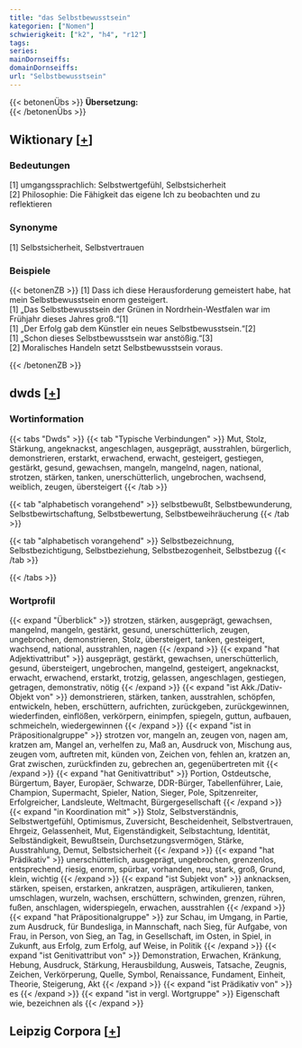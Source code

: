 ```yaml
---
title: "das Selbstbewusstsein"
kategorien: ["Nomen"]
schwierigkeit: ["k2", "h4", "r12"]
tags:
series:
mainDornseiffs:
domainDornseiffs:
url: "Selbstbewusstsein"
---
```


{{< betonenÜbs >}}
**Übersetzung:**  
{{< /betonenÜbs >}}

## Wiktionary [[+](https://de.wiktionary.org/wiki/Selbstbewusstsein)]

### Bedeutungen
[1] umgangssprachlich: Selbstwertgefühl, Selbstsicherheit  
[2] Philosophie: Die Fähigkeit das eigene Ich zu beobachten und zu reflektieren  

### Synonyme
[1] Selbstsicherheit, Selbstvertrauen  

### Beispiele
{{< betonenZB >}}
[1] Dass ich diese Herausforderung gemeistert habe, hat mein Selbstbewusstsein enorm gesteigert.  
[1] „Das Selbstbewusstsein der Grünen in Nordrhein-Westfalen war im Frühjahr dieses Jahres groß.“[1]  
[1] „Der Erfolg gab dem Künstler ein neues Selbstbewusstsein.“[2]  
[1] „Schon dieses Selbstbewusstsein war anstößig.“[3]  
[2] Moralisches Handeln setzt Selbstbewusstsein voraus.  

{{< /betonenZB >}}


## dwds [[+](https://www.dwds.de/wb/Selbstbewusstsein)]

### Wortinformation
{{< tabs "Dwds" >}}
{{< tab "Typische Verbindungen" >}}
Mut, Stolz, Stärkung, angeknackst, angeschlagen, ausgeprägt, ausstrahlen, bürgerlich, demonstrieren, erstarkt, erwachend, erwacht, gesteigert, gestiegen, gestärkt, gesund, gewachsen, mangeln, mangelnd, nagen, national, strotzen, stärken, tanken, unerschütterlich, ungebrochen, wachsend, weiblich, zeugen, übersteigert
{{< /tab >}}

{{< tab "alphabetisch vorangehend" >}}
selbstbewußt, Selbstbewunderung, Selbstbewirtschaftung, Selbstbewertung, Selbstbeweihräucherung
{{< /tab >}}

{{< tab "alphabetisch vorangehend" >}}
Selbstbezeichnung, Selbstbezichtigung, Selbstbeziehung, Selbstbezogenheit, Selbstbezug
{{< /tab >}}

{{< /tabs >}}

### Wortprofil
{{< expand "Überblick" >}} strotzen, stärken, ausgeprägt, gewachsen, mangelnd, mangeln, gestärkt, gesund, unerschütterlich, zeugen, ungebrochen, demonstrieren, Stolz, übersteigert, tanken, gesteigert, wachsend, national, ausstrahlen, nagen {{< /expand >}}
{{< expand "hat Adjektivattribut" >}} ausgeprägt, gestärkt, gewachsen, unerschütterlich, gesund, übersteigert, ungebrochen, mangelnd, gesteigert, angeknackst, erwacht, erwachend, erstarkt, trotzig, gelassen, angeschlagen, gestiegen, getragen, demonstrativ, nötig {{< /expand >}}
{{< expand "ist Akk./Dativ-Objekt von" >}} demonstrieren, stärken, tanken, ausstrahlen, schöpfen, entwickeln, heben, erschüttern, aufrichten, zurückgeben, zurückgewinnen, wiederfinden, einflößen, verkörpern, einimpfen, spiegeln, guttun, aufbauen, schmeicheln, wiedergewinnen {{< /expand >}}
{{< expand "ist in Präpositionalgruppe" >}} strotzen vor, mangeln an, zeugen von, nagen am, kratzen am, Mangel an, verhelfen zu, Maß an, Ausdruck von, Mischung aus, zeugen vom, auftreten mit, künden von, Zeichen von, fehlen an, kratzen an, Grat zwischen, zurückfinden zu, gebrechen an, gegenübertreten mit {{< /expand >}}
{{< expand "hat Genitivattribut" >}} Portion, Ostdeutsche, Bürgertum, Bayer, Europäer, Schwarze, DDR-Bürger, Tabellenführer, Laie, Champion, Supermacht, Spieler, Nation, Sieger, Pole, Spitzenreiter, Erfolgreicher, Landsleute, Weltmacht, Bürgergesellschaft {{< /expand >}}
{{< expand "in Koordination mit" >}} Stolz, Selbstverständnis, Selbstwertgefühl, Optimismus, Zuversicht, Bescheidenheit, Selbstvertrauen, Ehrgeiz, Gelassenheit, Mut, Eigenständigkeit, Selbstachtung, Identität, Selbständigkeit, Bewußtsein, Durchsetzungsvermögen, Stärke, Ausstrahlung, Demut, Selbstsicherheit {{< /expand >}}
{{< expand "hat Prädikativ" >}} unerschütterlich, ausgeprägt, ungebrochen, grenzenlos, entsprechend, riesig, enorm, spürbar, vorhanden, neu, stark, groß, Grund, klein, wichtig {{< /expand >}}
{{< expand "ist Subjekt von" >}} anknacksen, stärken, speisen, erstarken, ankratzen, ausprägen, artikulieren, tanken, umschlagen, wurzeln, wachsen, erschüttern, schwinden, grenzen, rühren, fußen, anschlagen, widerspiegeln, erwachen, ausstrahlen {{< /expand >}}
{{< expand "hat Präpositionalgruppe" >}} zur Schau, im Umgang, in Partie, zum Ausdruck, für Bundesliga, in Mannschaft, nach Sieg, für Aufgabe, von Frau, in Person, von Sieg, an Tag, in Gesellschaft, im Osten, in Spiel, in Zukunft, aus Erfolg, zum Erfolg, auf Weise, in Politik {{< /expand >}}
{{< expand "ist Genitivattribut von" >}} Demonstration, Erwachen, Kränkung, Hebung, Ausdruck, Stärkung, Herausbildung, Ausweis, Tatsache, Zeugnis, Zeichen, Verkörperung, Quelle, Symbol, Renaissance, Fundament, Einheit, Theorie, Steigerung, Akt {{< /expand >}}
{{< expand "ist Prädikativ von" >}} es {{< /expand >}}
{{< expand "ist in vergl. Wortgruppe" >}} Eigenschaft wie, bezeichnen als {{< /expand >}}

## Leipzig Corpora [[+](https://corpora.uni-leipzig.de/en/res?word=Selbstbewusstsein&corpusId=deu_newscrawl-public_2018)]

